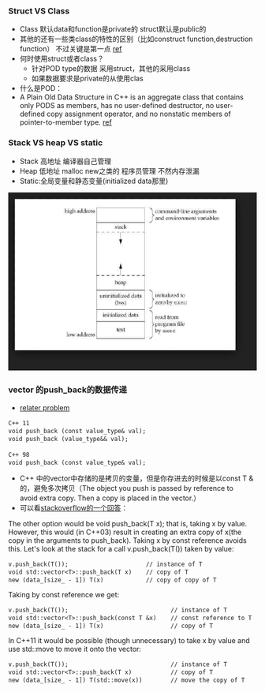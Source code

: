 <!-- TITLE: Cplusplus -->
<!-- SUBTITLE:杂七杂八 学过丢掉 用过忘记 突然记起来的点 -->

### Struct VS Class

* Class 默认data和function是private的 struct默认是public的
* 其他的还有一些类class的特性的区别（比如construct function,destruction function） 不过关键是第一点 [ref](https://stackoverflow.com/questions/54585/when-should-you-use-a-class-vs-a-struct-in-c)
* 何时使用struct或者class？
	* 针对POD type的数据 采用struct，其他的采用class 
	* 如果数据要求是private的从使用clas
* 什么是POD：
* A Plain Old Data Structure in C++ is an aggregate class that contains only PODS as members, has no user-defined destructor, no user-defined copy assignment operator, and no nonstatic members of pointer-to-member type.  [ref]( <https://stackoverflow.com/questions/146452/what-are-pod-types-in-c> )

### Stack VS heap VS static

* Stack 高地址 编译器自己管理
* Heap 低地址 malloc new之类的 程序员管理 不然内存泄漏
* Static:全局变量和静态变量(initialized data那里)

![2](/uploads/2.png "2")

### vector 的push_back的数据传递
* [relater problem](https://stackoverflow.com/questions/2275076/is-stdvector-copying-the-objects-with-a-push-back)

```text
C++ 11
void push_back (const value_type& val);
void push_back (value_type&& val);

C++ 98
void push_back (const value_type& val);
```

* C++ 中的vector中存储的是拷贝的变量，但是你存进去的时候是以const T &的，避免多次拷贝（The object you push is passed by reference to avoid extra copy. Then a copy is placed in the vector.）
* 可以看[stackoverflow的一个回答](https://stackoverflow.com/questions/11762474/c-stl-vector-push-back-taking-reference)：


The other option would be
void push_back(T x);
that is, taking x by value. However, this would (in C++03) result in creating an extra copy of x(the copy in the arguments to push_back). Taking x by const reference avoids this.
Let's look at the stack for a call v.push_back(T()) taken by value:
```text
v.push_back(T());                      // instance of T
void std::vector<T>::push_back(T x)    // copy of T
new (data_[size_ - 1]) T(x)            // copy of copy of T
```

Taking by const reference we get:
```text
v.push_back(T());                             // instance of T
void std::vector<T>::push_back(const T &x)    // const reference to T
new (data_[size_ - 1]) T(x)                   // copy of T
```

In C++11 it would be possible (though unnecessary) to take x by value and use std::move to move it onto the vector:
```text
v.push_back(T());                             // instance of T
void std::vector<T>::push_back(T x)           // copy of T
new (data_[size_ - 1]) T(std::move(x))        // move the copy of T
```
